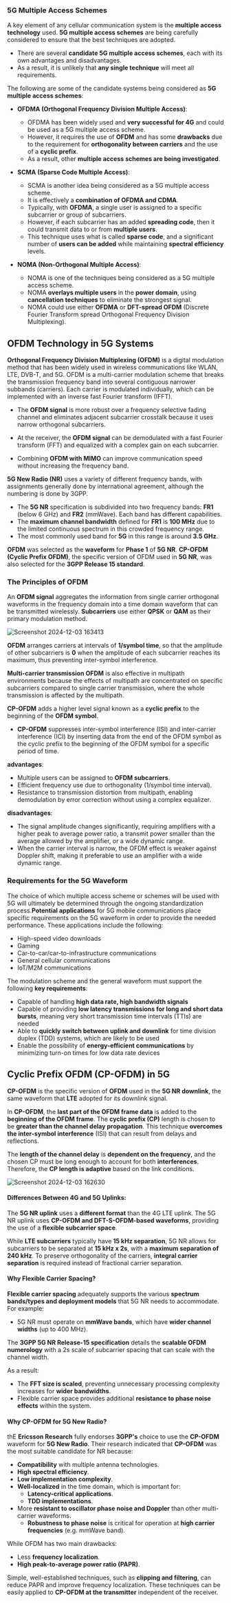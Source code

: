 ### 5G Multiple Access Schemes

A key element of any cellular communication system is the **multiple access technology** used.  **5G multiple access schemes** are being carefully considered to ensure that the best techniques are adopted. 

* There are several **candidate 5G multiple access schemes**, each with its own advantages and disadvantages. 
* As a result, it is unlikely that **any single technique** will meet all requirements. 

The following are some of the candidate systems being considered as **5G multiple access schemes**:

*   **OFDMA (Orthogonal Frequency Division Multiple Access)**: 
    *   OFDMA has been widely used and **very successful for 4G** and could be used as a 5G multiple access scheme.
    *   However, it requires the use of **OFDM** and has some **drawbacks** due to the requirement for **orthogonality between carriers** and the use of a **cyclic prefix**. 
    *   As a result, other **multiple access schemes are being investigated**.

*   **SCMA (Sparse Code Multiple Access)**:
    *   SCMA is another idea being considered as a 5G multiple access scheme.
    *   It is effectively a **combination of OFDMA and CDMA**.
    *   Typically, with **OFDMA**, a single user is assigned to a specific subcarrier or group of subcarriers. 
    *   However, if each subcarrier has an added **spreading code**, then it could transmit data to or from **multiple users**. 
    *   This technique uses what is called **sparse code**, and a significant number of **users can be added** while maintaining **spectral efficiency** levels.

*   **NOMA (Non-Orthogonal Multiple Access)**: 
    *   NOMA is one of the techniques being considered as a 5G multiple access scheme. 
    *   NOMA **overlays multiple users** in the **power domain**, using **cancellation techniques** to eliminate the strongest signal. 
    *   NOMA could use either **OFDMA** or **DFT-spread OFDM** (Discrete Fourier Transform spread Orthogonal Frequency Division Multiplexing).



## OFDM Technology in 5G Systems

**Orthogonal Frequency Division Multiplexing (OFDM)** is a digital modulation method that has been widely used in wireless communications like WLAN, LTE, DVB-T, and 5G. OFDM is a multi-carrier modulation scheme that breaks the transmission frequency band into several contiguous narrower subbands (carriers). Each carrier is modulated individually, which can be implemented with an inverse fast Fourier transform (IFFT).

* The **OFDM signal** is more robust over a frequency selective fading channel and eliminates adjacent subcarrier crosstalk because it uses narrow orthogonal subcarriers.

* At the receiver, the **OFDM signal** can be demodulated with a fast Fourier transform (FFT) and equalized with a complex gain on each subcarrier. 
* Combining **OFDM with MIMO** can improve communication speed without increasing the frequency band.

**5G New Radio (NR)** uses a variety of different frequency bands, with assignments generally done by international agreement, although the numbering is done by 3GPP. 

* The **5G NR** specification is subdivided into two frequency bands: **FR1** (below 6 GHz) and **FR2** (mmWave). Each band has different capabilities.
* The **maximum channel bandwidth** defined for **FR1** is **100 MHz** due to the limited continuous spectrum in this crowded frequency range.
* The most commonly used band for **5G** in this range is around **3.5 GHz**.

**OFDM** was selected as the **waveform** for **Phase 1** of **5G NR**.  **CP-OFDM (Cyclic Prefix OFDM)**, the specific version of OFDM used in **5G NR**, was also selected for the **3GPP Release 15 standard**.

### The Principles of OFDM

An **OFDM signal** aggregates the information from single carrier orthogonal waveforms in the frequency domain into a time domain waveform that can be transmitted wirelessly. **Subcarriers** use either **QPSK** or **QAM** as their primary modulation method.

![Screenshot 2024-12-03 163413](https://github.com/user-attachments/assets/71447ae0-180f-41cc-ac0c-87db091d07d8)


**OFDM** arranges carriers at intervals of **1/symbol time**, so that the amplitude of other subcarriers is **0** when the amplitude of each subcarrier reaches its maximum, thus preventing inter-symbol interference. 

**Multi-carrier transmission OFDM** is also effective in multipath environments because the effects of multipath are concentrated on specific subcarriers compared to single carrier transmission, where the whole transmission is affected by the multipath. 

**CP-OFDM** adds a higher level signal known as a **cyclic prefix** to the beginning of the **OFDM symbol**. 

* **CP-OFDM** suppresses inter-symbol interference (ISI) and inter-carrier interference (ICI) by inserting data from the end of the OFDM symbol as the cyclic prefix to the beginning of the OFDM symbol for a specific period of time.

**advantages**:

* Multiple users can be assigned to **OFDM subcarriers**.
* Efficient frequency use due to orthogonality (1/symbol time interval).
* Resistance to transmission distortion from multipath, enabling demodulation by error correction without using a complex equalizer.

 **disadvantages**:

* The signal amplitude changes significantly, requiring amplifiers with a higher peak to average power ratio, a transmit power smaller than the average allowed by the amplifier, or a wide dynamic range.
* When the carrier interval is narrow, the OFDM effect is weaker against Doppler shift, making it preferable to use an amplifier with a wide dynamic range. 


### Requirements for the 5G Waveform

The choice of which multiple access scheme or schemes will be used with 5G will ultimately be determined through the ongoing standardization process.**Potential applications** for 5G mobile communications place specific requirements on the 5G waveform in order to provide the needed performance. These applications include the following:

*   High-speed video downloads
*   Gaming
*   Car-to-car/car-to-infrastructure communications
*   General cellular communications
*   IoT/M2M communications

The modulation scheme and the general waveform must support the following **key requirements**:

*   Capable of handling **high data rate, high bandwidth signals**
*   Capable of providing **low latency transmissions for long and short data bursts**, meaning very short transmission time intervals (TTIs) are needed
*   Able to **quickly switch between uplink and downlink** for time division duplex (TDD) systems, which are likely to be used
*   Enable the possibility of **energy-efficient communications** by minimizing turn-on times for low data rate devices 


## Cyclic Prefix OFDM (CP-OFDM) in 5G

**CP-OFDM** is the specific version of **OFDM** used in the **5G NR downlink**, the same waveform that **LTE** adopted for its downlink signal. 


In **CP-OFDM**, the **last part of the OFDM frame data** is added to the **beginning of the OFDM frame**. The **cyclic prefix (CP)** length is chosen to be **greater than the channel delay propagation**.  This technique **overcomes the inter-symbol interference** (ISI) that can result from delays and reflections.  

The **length of the channel delay** is **dependent on the frequency**, and the chosen CP must be long enough to account for both **interferences**. Therefore, the **CP length is adaptive** based on the link conditions.


![Screenshot 2024-12-03 162630](https://github.com/user-attachments/assets/50a92ca1-01ed-4780-ae32-f42b7ec2700f)

#### Differences Between 4G and 5G Uplinks:

The **5G NR uplink** uses a **different format** than the 4G LTE uplink. The 5G NR uplink uses **CP-OFDM and DFT-S-OFDM-based waveforms**, providing the use of a **flexible subcarrier space**.  

While **LTE subcarriers** typically have **15 kHz separation**, 5G NR allows for subcarriers to be separated at **15 kHz x 2s**, with a **maximum separation of 240 kHz**. To preserve orthogonality of the carriers, **integral carrier separation** is required instead of fractional carrier separation.

#### Why Flexible Carrier Spacing?

**Flexible carrier spacing** adequately supports the various **spectrum bands/types and deployment models** that 5G NR needs to accommodate. For example:

* 5G NR must operate on **mmWave bands**, which have **wider channel widths** (up to 400 MHz).  

The **3GPP 5G NR Release-15 specification** details the **scalable OFDM numerology** with a 2s scale of subcarrier spacing that can scale with the channel width.  

As a result:

* The **FFT size is scaled**, preventing unnecessary processing complexity increases for **wider bandwidths**.
* Flexible carrier space provides additional **resistance to phase noise effects** within the system.


#### Why CP-OFDM for 5G New Radio?

thE **Ericsson Research** fully endorses **3GPP's** choice to use the **CP-OFDM** waveform for **5G New Radio**. Their research indicated that **CP-OFDM** was the most suitable candidate for NR because:

* **Compatibility** with multiple antenna technologies.
* **High spectral efficiency**.
* **Low implementation complexity**.
* **Well-localized** in the time domain, which is important for:
    * **Latency-critical applications**.
    * **TDD implementations**. 
* More **resistant to oscillator phase noise and Doppler** than other multi-carrier waveforms.
    * **Robustness to phase noise** is critical for operation at **high carrier frequencies** (e.g. mmWave band).

While OFDM has two main drawbacks:

* Less **frequency localization**.
* **High peak-to-average power ratio (PAPR)**.

Simple, well-established techniques, such as **clipping and filtering**, can reduce PAPR and improve frequency localization. These techniques can be easily applied to **CP-OFDM at the transmitter** independent of the receiver. 
